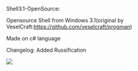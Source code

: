 Shell3.1-OpenSource:

Opensource Shell from Windows 3.1(original by VeselCraft:https://github.com/veselcraft/progman)

Made on c# language

Changelog:
Added Russification

![](https://github.com/misha99fr/Shell3.1-OpenSource/blob/main/Shell3.1(Rus)_DP1gTOzlLD.png?raw=true)
